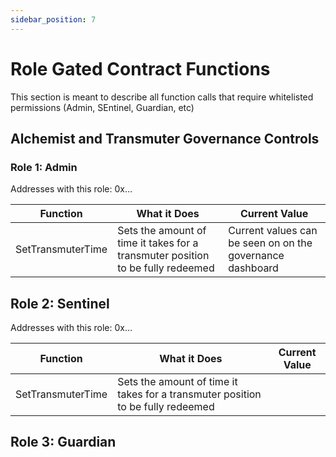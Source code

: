 ```yaml
---
sidebar_position: 7
---
```


# Role Gated Contract Functions

<!-- TODO -->

This section is meant to describe all function calls that require whitelisted permissions (Admin, SEntinel, Guardian, etc)

## Alchemist and Transmuter Governance Controls

### Role 1: Admin

Addresses with this role: 0x…

| Function          | What it Does                                                                    | Current Value                                             |
| ----------------- | ------------------------------------------------------------------------------- | --------------------------------------------------------- |
| SetTransmuterTime | Sets the amount of time it takes for a transmuter position to be fully redeemed | Current values can be seen on on the governance dashboard |

## Role 2: Sentinel

Addresses with this role: 0x…

| Function          | What it Does                                                                    | Current Value |
| ----------------- | ------------------------------------------------------------------------------- | ------------- |
| SetTransmuterTime | Sets the amount of time it takes for a transmuter position to be fully redeemed |

## Role 3: Guardian
